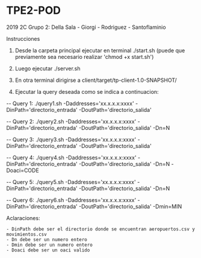 # TPE2-POD
2019 2C Grupo 2: Della Sala - Giorgi - Rodriguez - Santoflaminio

Instrucciones

1. Desde la carpeta principal ejecutar en terminal ./start.sh (puede que previamente sea necesario realizar 'chmod +x start.sh')

2. Luego ejecutar ./server.sh

3. En otra terminal dirigirse a client/target/tp-client-1.0-SNAPSHOT/

4. Ejecutar la query deseada como se indica a continuacion:


-- Query 1:
	./query1.sh -Daddresses='xx.x.x.x:xxxx' -DinPath='directorio_entrada' -DoutPath='directorio_salida'

-- Query 2:
	./query2.sh -Daddresses='xx.x.x.x:xxxx' -DinPath='directorio_entrada' -DoutPath='directorio_salida' -Dn=N

-- Query 3:
	./query3.sh -Daddresses='xx.x.x.x:xxxx' -DinPath='directorio_entrada' -DoutPath='directorio_salida' 

-- Query 4:
	./query4.sh -Daddresses='xx.x.x.x:xxxx' -DinPath='directorio_entrada' -DoutPath='directorio_salida' -Dn=N -Doaci=CODE

-- Query 5:
	./query5.sh -Daddresses='xx.x.x.x:xxxx' -DinPath='directorio_entrada' -DoutPath='directorio_salida' -Dn=N

-- Query 6:
	./query6.sh -Daddresses='xx.x.x.x:xxxx' -DinPath='directorio_entrada' -DoutPath='directorio_salida' -Dmin=MIN


Aclaraciones:
	
	- DinPath debe ser el directorio donde se encuentran aeropuertos.csv y movimientos.csv
	- Dn debe ser un numero entero
	- Dmin debe ser un numero entero
	- Doaci debe ser un oaci valido
